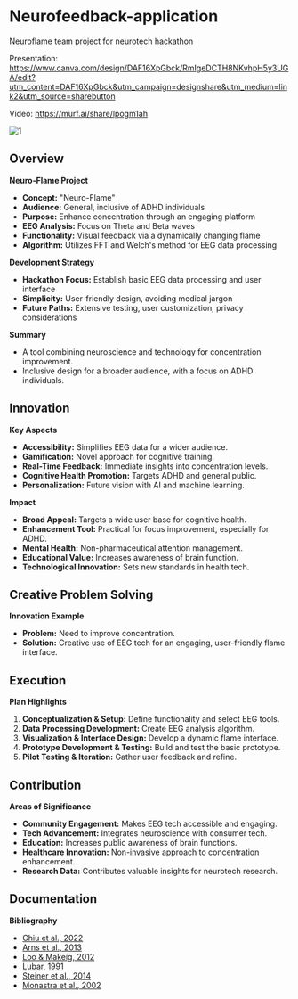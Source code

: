 # Neurofeedback-application

Neuroflame team project for neurotech hackathon

Presentation: https://www.canva.com/design/DAF16XpGbck/RmIgeDCTH8NKvhpH5y3UGA/edit?utm_content=DAF16XpGbck&utm_campaign=designshare&utm_medium=link2&utm_source=sharebutton

Video: https://murf.ai/share/lpogm1ah

![1](https://github.com/Baltsat/Neurofeedback-application/assets/123805024/2ba0999b-ba75-42d0-8043-588faa4c56fb)

## Overview

**Neuro-Flame Project**
- **Concept:** "Neuro-Flame"
- **Audience:** General, inclusive of ADHD individuals
- **Purpose:** Enhance concentration through an engaging platform
- **EEG Analysis:** Focus on Theta and Beta waves
- **Functionality:** Visual feedback via a dynamically changing flame
- **Algorithm:** Utilizes FFT and Welch's method for EEG data processing

**Development Strategy**
- **Hackathon Focus:** Establish basic EEG data processing and user interface
- **Simplicity:** User-friendly design, avoiding medical jargon
- **Future Paths:** Extensive testing, user customization, privacy considerations

**Summary**
- A tool combining neuroscience and technology for concentration improvement.
- Inclusive design for a broader audience, with a focus on ADHD individuals.

## Innovation

**Key Aspects**
- **Accessibility:** Simplifies EEG data for a wider audience.
- **Gamification:** Novel approach for cognitive training.
- **Real-Time Feedback:** Immediate insights into concentration levels.
- **Cognitive Health Promotion:** Targets ADHD and general public.
- **Personalization:** Future vision with AI and machine learning.

**Impact**
- **Broad Appeal:** Targets a wide user base for cognitive health.
- **Enhancement Tool:** Practical for focus improvement, especially for ADHD.
- **Mental Health:** Non-pharmaceutical attention management.
- **Educational Value:** Increases awareness of brain function.
- **Technological Innovation:** Sets new standards in health tech.

## Creative Problem Solving

**Innovation Example**
- **Problem:** Need to improve concentration.
- **Solution:** Creative use of EEG tech for an engaging, user-friendly flame interface.

## Execution

**Plan Highlights**
1. **Conceptualization & Setup:** Define functionality and select EEG tools.
2. **Data Processing Development:** Create EEG analysis algorithm.
3. **Visualization & Interface Design:** Develop a dynamic flame interface.
4. **Prototype Development & Testing:** Build and test the basic prototype.
5. **Pilot Testing & Iteration:** Gather user feedback and refine.

## Contribution

**Areas of Significance**
- **Community Engagement:** Makes EEG tech accessible and engaging.
- **Tech Advancement:** Integrates neuroscience with consumer tech.
- **Education:** Increases public awareness of brain functions.
- **Healthcare Innovation:** Non-invasive approach to concentration enhancement.
- **Research Data:** Contributes valuable insights for neurotech research.

## Documentation

**Bibliography**
- [Chiu et al., 2022](https://capmh.biomedcentral.com/articles/10.1186/s13034-022-00543-1)
- [Arns et al., 2013](https://journals.sagepub.com/doi/10.1177/1087054713513799)
- [Loo & Makeig, 2012](https://www.ncbi.nlm.nih.gov/pmc/articles/PMC3441927/)
- [Lubar, 1991](https://link.springer.com/article/10.1007/BF01000016)
- [Steiner et al., 2014](https://publications.aap.org/pediatrics/article-abstract/133/3/483/32343/In-School-Neurofeedback-Training-for-ADHD?redirectedFrom=fulltext)
- [Monastra et al., 2002](https://link.springer.com/article/10.1023/A:1021018700609)
